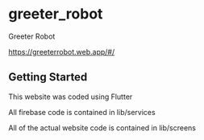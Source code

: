 # greeter_robot

Greeter Robot

https://greeterrobot.web.app/#/

## Getting Started

This website was coded using Flutter

All firebase code is contained in lib/services

All of the actual website code is contained in lib/screens
